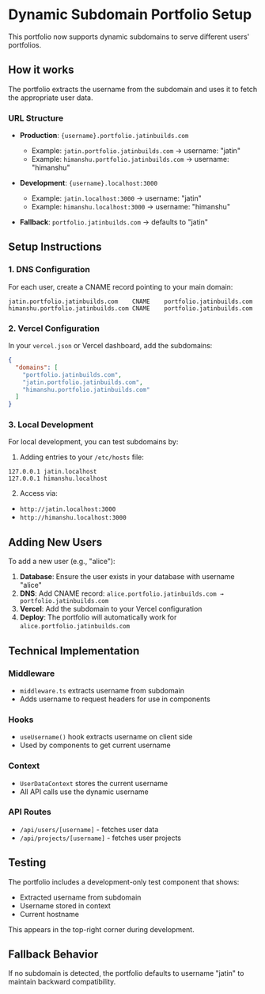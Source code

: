 # Dynamic Subdomain Portfolio Setup

This portfolio now supports dynamic subdomains to serve different users' portfolios.

## How it works

The portfolio extracts the username from the subdomain and uses it to fetch the appropriate user data.

### URL Structure

- **Production**: `{username}.portfolio.jatinbuilds.com`

  - Example: `jatin.portfolio.jatinbuilds.com` → username: "jatin"
  - Example: `himanshu.portfolio.jatinbuilds.com` → username: "himanshu"

- **Development**: `{username}.localhost:3000`

  - Example: `jatin.localhost:3000` → username: "jatin"
  - Example: `himanshu.localhost:3000` → username: "himanshu"

- **Fallback**: `portfolio.jatinbuilds.com` → defaults to "jatin"

## Setup Instructions

### 1. DNS Configuration

For each user, create a CNAME record pointing to your main domain:

```
jatin.portfolio.jatinbuilds.com    CNAME    portfolio.jatinbuilds.com
himanshu.portfolio.jatinbuilds.com CNAME    portfolio.jatinbuilds.com
```

### 2. Vercel Configuration

In your `vercel.json` or Vercel dashboard, add the subdomains:

```json
{
  "domains": [
    "portfolio.jatinbuilds.com",
    "jatin.portfolio.jatinbuilds.com",
    "himanshu.portfolio.jatinbuilds.com"
  ]
}
```

### 3. Local Development

For local development, you can test subdomains by:

1. Adding entries to your `/etc/hosts` file:

```
127.0.0.1 jatin.localhost
127.0.0.1 himanshu.localhost
```

2. Access via:

- `http://jatin.localhost:3000`
- `http://himanshu.localhost:3000`

## Adding New Users

To add a new user (e.g., "alice"):

1. **Database**: Ensure the user exists in your database with username "alice"
2. **DNS**: Add CNAME record: `alice.portfolio.jatinbuilds.com → portfolio.jatinbuilds.com`
3. **Vercel**: Add the subdomain to your Vercel configuration
4. **Deploy**: The portfolio will automatically work for `alice.portfolio.jatinbuilds.com`

## Technical Implementation

### Middleware

- `middleware.ts` extracts username from subdomain
- Adds username to request headers for use in components

### Hooks

- `useUsername()` hook extracts username on client side
- Used by components to get current username

### Context

- `UserDataContext` stores the current username
- All API calls use the dynamic username

### API Routes

- `/api/users/[username]` - fetches user data
- `/api/projects/[username]` - fetches user projects

## Testing

The portfolio includes a development-only test component that shows:

- Extracted username from subdomain
- Username stored in context
- Current hostname

This appears in the top-right corner during development.

## Fallback Behavior

If no subdomain is detected, the portfolio defaults to username "jatin" to maintain backward compatibility.
